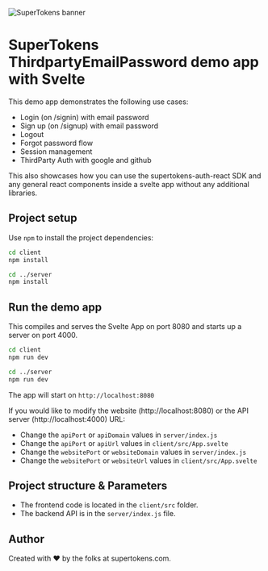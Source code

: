 ![SuperTokens banner](https://raw.githubusercontent.com/supertokens/supertokens-logo/master/images/Artboard%20%E2%80%93%2027%402x.png)

# SuperTokens ThirdpartyEmailPassword demo app with Svelte

This demo app demonstrates the following use cases:

-   Login (on /signin) with email password
-   Sign up (on /signup) with email password
-   Logout
-   Forgot password flow
-   Session management 
-   ThirdParty Auth with google and github

This also showcases how you can use the supertokens-auth-react SDK and any general react components inside a svelte app without any additional libraries.

## Project setup

Use `npm` to install the project dependencies:

```bash
cd client
npm install

cd ../server
npm install
```

## Run the demo app

This compiles and serves the Svelte App on port 8080 and starts up a server on port 4000.

```bash
cd client
npm run dev

cd ../server
npm run dev
```

The app will start on `http://localhost:8080`

If you would like to modify the website (http://localhost:8080) or the API server (http://localhost:4000) URL:

-   Change the `apiPort` or `apiDomain` values in `server/index.js`
-   Change the `apiPort` or `apiUrl` values in `client/src/App.svelte`
-   Change the `websitePort` or `websiteDomain` values in `server/index.js`
-   Change the `websitePort` or `websiteUrl` values in `client/src/App.svelte`

## Project structure & Parameters

-   The frontend code is located in the `client/src` folder.
-   The backend API is in the `server/index.js` file.

## Author

Created with :heart: by the folks at supertokens.com.


